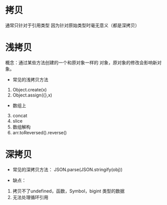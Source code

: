 # 拷贝
通常只针对于引用类型
因为针对原始类型时毫无意义（都是深拷贝）


# 浅拷贝

概念：通过某些方法创建的一个和原对象一样的
     对象，原对象的修改会影响新对象。

- 常见的浅拷贝方法
1. Object.create(x)
2. Object.assign({},x)

- 数组上
3. concat
4. slice
5. 数组解构
6. arr.toReversed().reverse() 

# 深拷贝

- 常见的深拷贝方法：
JSON.parse(JSON.stringify(obj))

- 缺点：
1. 拷贝不了undefined，函数，Symbol，bigint
类型的数据
2. 无法处理循环引用